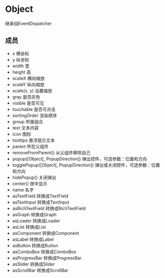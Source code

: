 # Object

继承自EventDispatcher

## 成员

* x 横坐标
* y 纵坐标
* width 宽
* height 高
* scaleX 横向缩放
* scaleY 纵向缩放
* scale(x, y) 设置缩放
* gray 是否灰色
* visible 是否可见
* touchable 是否可点击
* sortingOrder 渲染顺序
* group 所属组合
* text 文本内容
* icon 图标
* tooltips 悬浮提示文本
* parent 所在父组件
* removeFromParent() 从父组件移除自己
* popup([Object[, PopupDirection]) 弹出控件，可选参数：位置和方向
* togglePopup([Object[, PopupDirection]) 弹出或关闭控件，可选参数：位置和方向
* hidePopup() 关闭弹出
* center() 居中显示
* name 名字
* asTextField 转换成TextField
* asTextInput 转换成TextInput
* asRichTextField 转换成RichTextField
* asGraph 转换成Graph
* asLoader 转换成Loader
* asList 转换成List
* asComponent 转换成Component
* asLabel 转换成Label
* asButton 转换成Button
* asComboBox 转换成ComboBox
* asProgressBar 转换成ProgressBar
* asSlider 转换成Slider
* asScrollBar 转换成ScrollBar